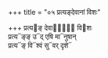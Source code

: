 +++
title = "०५ प्रत्यङ्देवानां विशः"

+++
प्रत्य᳓ङ् देवा᳓नां᳐ वि᳓शः  
प्रत्य᳓ङ्ङ् उ᳓द् एषि मा᳓नुषान्  
प्रत्य᳓ङ् वि᳓श्वं सु᳓वर् दृशे᳓